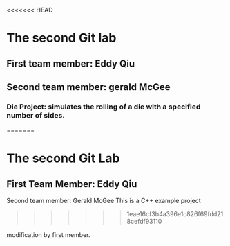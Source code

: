 <<<<<<< HEAD
# The second Git lab
## First team member: Eddy Qiu
## Second team member: gerald McGee
### Die Project: simulates the rolling of a die with a specified number of sides.
=======

# The second Git Lab
## First Team Member: Eddy Qiu
Second team member: Gerald McGee
This is a C++ example project
>>>>>>> 1eae16cf3b4a396e1c826f69fdd218cefdf93110

modification by first member.

